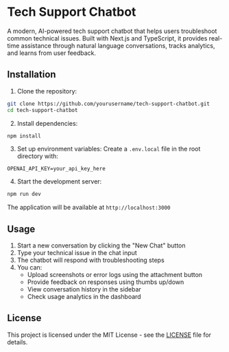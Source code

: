 # Tech Support Chatbot

A modern, AI-powered tech support chatbot that helps users troubleshoot common technical issues. Built with Next.js and TypeScript, it provides real-time assistance through natural language conversations, tracks analytics, and learns from user feedback.

## Installation

1. Clone the repository:
```bash
git clone https://github.com/yourusername/tech-support-chatbot.git
cd tech-support-chatbot
```

2. Install dependencies:
```bash
npm install
```

3. Set up environment variables:
Create a `.env.local` file in the root directory with:
```
OPENAI_API_KEY=your_api_key_here
```

4. Start the development server:
```bash
npm run dev
```

The application will be available at `http://localhost:3000`

## Usage

1. Start a new conversation by clicking the "New Chat" button
2. Type your technical issue in the chat input
3. The chatbot will respond with troubleshooting steps
4. You can:
   - Upload screenshots or error logs using the attachment button
   - Provide feedback on responses using thumbs up/down
   - View conversation history in the sidebar
   - Check usage analytics in the dashboard

## License

This project is licensed under the MIT License - see the [LICENSE](LICENSE) file for details. 